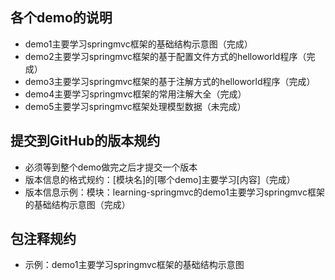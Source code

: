 ## 各个demo的说明
- demo1主要学习springmvc框架的基础结构示意图（完成）
- demo2主要学习springmvc框架的基于配置文件方式的helloworld程序（完成）
- demo3主要学习springmvc框架的基于注解方式的helloworld程序（完成）
- demo4主要学习springmvc框架的常用注解大全（完成）
- demo5主要学习springmvc框架处理模型数据（未完成）




## 提交到GitHub的版本规约
- 必须等到整个demo做完之后才提交一个版本
- 版本信息的格式规约：[模块名]的[哪个demo]主要学习[内容]（完成）
- 版本信息示例：模块：learning-springmvc的demo1主要学习springmvc框架的基础结构示意图（完成）



## 包注释规约
- 示例：demo1主要学习springmvc框架的基础结构示意图
